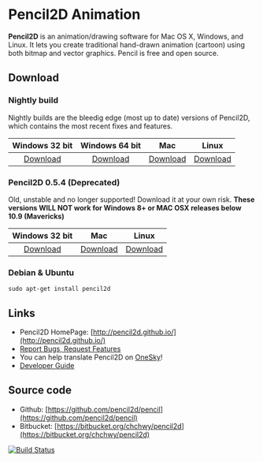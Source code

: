 # Pencil2D Animation

**Pencil2D** is an animation/drawing software for Mac OS X, Windows, and Linux. It lets you create traditional hand-drawn animation (cartoon) using both bitmap and vector graphics. Pencil is free and open source.

## Download ###
### Nightly build

Nightly builds are the bleedig edge (most up to date) versions of Pencil2D, which contains the most recent fixes and features.

| Windows 32 bit   | Windows 64 bit    | Mac             | Linux             |
| :--------------: | :---------------: | :-------------: | :---------------: |
| [Download][0]    | [Download][1]     | [Download][2]   | [Download][3]     |

[0]: https://goo.gl/0rbHu6
[1]: https://goo.gl/5pZXED
[2]: https://goo.gl/PXsLCI
[3]: https://goo.gl/NQuJYr

### Pencil2D 0.5.4 (Deprecated)

Old, unstable and no longer supported! Download it at your own risk. 
**These versions WILL NOT work for Windows 8+ or MAC OSX releases below 10.9 (Mavericks)**

| Windows 32 bit   | Mac             | Linux             |
| :--------------: | :-------------: | :---------------: |
| [Download][4]    | [Download][5]   | [Download][6]     |

[4]: https://bitbucket.org/chchwy/pencil2d/downloads/Pencil2D-dev-0.5.4b-win.zip
[5]: https://bitbucket.org/chchwy/pencil2d/downloads/Pencil2D-dev-0.5.4b-mac.zip
[6]: http://goo.gl/BP40t

### Debian & Ubuntu
    
    sudo apt-get install pencil2d

## Links

* Pencil2D HomePage: [http://pencil2d.github.io/](http://pencil2d.github.io/)
* [Report Bugs, Request Features](https://github.com/pencil2d/pencil/issues)
* You can help translate Pencil2D on [OneSky](http://osjoq5e.oneskyapp.com/collaboration)!
* [Developer Guide](https://github.com/pencil2d/pencil/wiki)

## Source code

* Github: [https://github.com/pencil2d/pencil](https://github.com/pencil2d/pencil)
* Bitbucket: [https://bitbucket.org/chchwy/pencil2d](https://bitbucket.org/chchwy/pencil2d)

[![Build Status](https://travis-ci.org/chchwy/pencil2d.svg?branch=master)](https://travis-ci.org/chchwy/pencil2d)
